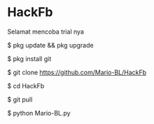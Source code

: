 # HackFb
Selamat mencoba trial nya

$ pkg update && pkg upgrade

$ pkg install git

$ git clone https://github.com/Mario-BL/HackFb

$ cd HackFb

$ git pull

$ python Mario-BL.py
